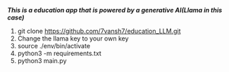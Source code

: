 ***This is a education app that is powered by a generative AI(Llama in this case)***

1. git clone https://github.com/7vansh7/education_LLM.git
2. Change the llama key to your own key
3. source ./env/bin/activate
4. python3 -m requirements.txt
5. python3 main.py